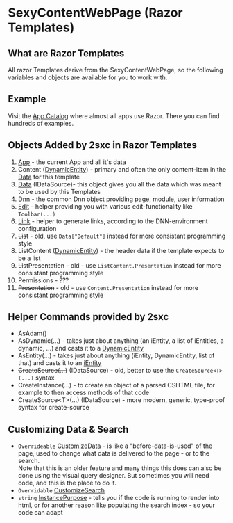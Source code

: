 # SexyContentWebPage (Razor Templates)
## What are Razor Templates
All razor Templates derive from the SexyContentWebPage, so the following variables and objects are available for you to work with.

## Example
Visit the [App Catalog][app-cat] where almost all apps use Razor. There you can find hundreds of examples. 


## Objects Added by 2sxc in Razor Templates

1. [App](xref:HowTo.DynamicCode.App) - the current App and all it's data
1. Content ([DynamicEntity][DynamicEntity]) - primary and often the only content-item in the [Data](xref:HowTo.DynamicCode.Data) for this template
1. [Data](xref:HowTo.DynamicCode.Data) (IDataSource)- this object gives you all the data which was meant to be used by this Templates
1. [Dnn](Razor-Dnn) - the common Dnn object providing page, module, user information
1. [Edit](Razor-Edit) - helper providing you with various edit-functionality like `Toolbar(...)`
1. [Link](Razor-Link) - helper to generate links, according to the DNN-environment configuration
1. ~~List~~ - old, use `Data["Default"]` instead for more consistant programming style
1. ListContent ([DynamicEntity][DynamicEntity]) - the header data if the template expects to be a list
1. ~~ListPresentation~~ - old - use `ListContent.Presentation` instead for more consistant programming style
1. Permissions - ???
1. ~~Presentation~~ - old - use `Content.Presentation` instead for more consistant programming style

## Helper Commands provided by 2sxc

* AsAdam()
* AsDynamic(...) - takes just about anything (an iEntity, a list of iEntities, a dynamic, ...) and casts it to a [DynamicEntity][DynamicEntity]
* AsEntity(...) - takes just about anything (iEntity, DynamicEntity, list of that) and casts it to an [iEntity](DotNet-Entity)
* ~~CreateSource(...)~~ (IDataSource) - old, better to use the `CreateSource<T>(...)` syntax
* CreateInstance(...) - to create an object of a parsed CSHTML file, for example to then access methods of that code
* CreateSource\<T\>(...) (IDataSource) - more modern, generic, type-proof syntax for create-source

## Customizing Data & Search

* `Overrideable` [CustomizeData](razor-sexycontentwebpage.customizedata) - is like a "before-data-is-used" of the page, used to change what data is delivered to the page - or to the search.  
  Note that this is an older feature and many things this does can also be done using the visual query designer. But sometimes you will need code, and this is the place to do it.
* `Overridable` [CustomizeSearch](razor-sexycontentwebpage.customizesearch)
* `string` [InstancePurpose](xref:HowTo.DynamicCode.Purpose) - tells you if the code is running to render into html, or for another reason like populating the search index - so your code can adapt

[//]: # "Links referenced in this page"
[DynamicEntity]:dotnet-dynamicentity
[Data]:Razor-Data
[app-cat]: http://2sxc.org/en/apps